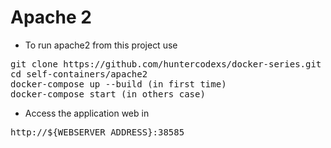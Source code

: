 # Apache 2

- To run apache2 from this project use

<pre>
git clone https://github.com/huntercodexs/docker-series.git .
cd self-containers/apache2
docker-compose up --build (in first time)
docker-compose start (in others case)
</pre>

- Access the application web in

<pre>
http://${WEBSERVER_ADDRESS}:38585
</pre>
